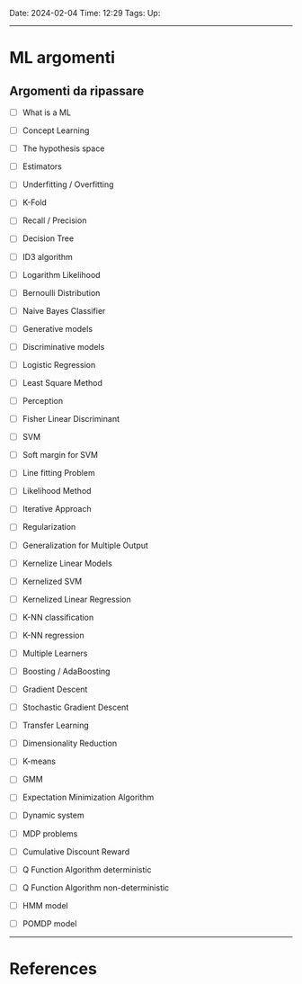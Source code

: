 Date: 2024-02-04
Time: 12:29
Tags:
Up: 

---
# ML argomenti

## Argomenti da ripassare

- [ ] What is a ML
- [ ] Concept Learning
- [ ] The hypothesis space
- [ ] Estimators
- [ ] Underfitting / Overfitting
- [ ] K-Fold
- [ ] Recall / Precision
- [ ] Decision Tree
- [ ] ID3 algorithm
- [ ] Logarithm Likelihood
- [ ] Bernoulli Distribution
- [ ] Naive Bayes Classifier
- [ ] Generative models
- [ ] Discriminative models
- [ ] Logistic Regression
- [ ] Least Square Method
- [ ] Perception
- [ ] Fisher Linear Discriminant
- [ ] SVM
- [ ] Soft margin for SVM
- [ ] Line fitting Problem
- [ ] Likelihood Method
- [ ] Iterative Approach
- [ ] Regularization
- [ ] Generalization for Multiple Output
- [ ] Kernelize Linear Models
- [ ] Kernelized SVM
- [ ] Kernelized Linear Regression
- [ ] K-NN classification
- [ ] K-NN regression
- [ ] Multiple Learners
- [ ] Boosting / AdaBoosting
- [ ] Gradient Descent
- [ ] Stochastic Gradient Descent
- [ ] Transfer Learning
- [ ] Dimensionality Reduction
- [ ] K-means
- [ ] GMM
- [ ] Expectation Minimization Algorithm
- [ ] Dynamic system
- [ ] MDP problems
- [ ] Cumulative Discount Reward
- [ ] Q Function Algorithm deterministic
- [ ] Q Function Algorithm non-deterministic
- [ ] HMM model
- [ ] POMDP model




---
# References
